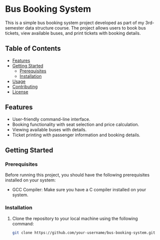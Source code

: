 # Bus Booking System

This is a simple bus booking system project developed as part of my 3rd-semester data structure course. The project allows users to book bus tickets, view available buses, and print tickets with booking details.

## Table of Contents

- [Features](#features)
- [Getting Started](#getting-started)
  - [Prerequisites](#prerequisites)
  - [Installation](#installation)
- [Usage](#usage)
- [Contributing](#contributing)
- [License](#license)

## Features

- User-friendly command-line interface.
- Booking functionality with seat selection and price calculation.
- Viewing available buses with details.
- Ticket printing with passenger information and booking details.

## Getting Started

### Prerequisites

Before running this project, you should have the following prerequisites installed on your system:

- GCC Compiler: Make sure you have a C compiler installed on your system.

### Installation

1. Clone the repository to your local machine using the following command:

   ```bash
   git clone https://github.com/your-username/bus-booking-system.git

